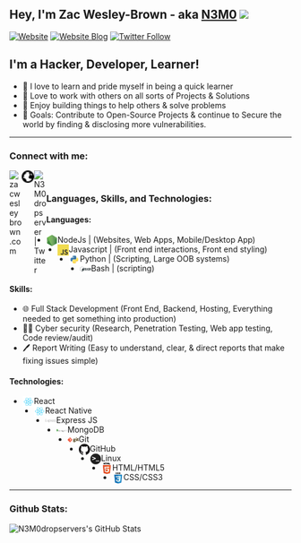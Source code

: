 ## Hey, I'm Zac Wesley-Brown - aka [N3M0][website] <img src="https://media.giphy.com/media/hvRJCLFzcasrR4ia7z/giphy.gif" width="25px">

[![Website](https://img.shields.io/website?label=ZacWesleyBrown.com&style=for-the-badge&url=https%3A%2F%2Fzacwesleybrown.com)](https://zacwesleybrown.com)
[![Website Blog](https://img.shields.io/website?label=My%20Blog&style=for-the-badge&url=https%3A%2F%2Fblog.zacwesleybrown.com)](https://blog.zacwesleybrown.com)
[![Twitter Follow](https://img.shields.io/twitter/follow/N3M0dropserver?color=1DA1F2&logo=twitter&style=for-the-badge)](https://twitter.com/intent/follow?original_referer=https%3A%2F%2Fgithub.com%2FN3M0dropserver&screen_name=N3M0dropserver)

## I'm a Hacker, Developer, Learner!

- 📕 I love to learn and pride myself in being a quick learner
- 🔭 Love to work with others on all sorts of Projects & Solutions
- 🌱 Enjoy building things to help others & solve problems
- 🎯 Goals: Contribute to Open-Source Projects & continue to Secure the world by finding & disclosing more vulnerabilities.

---

### Connect with me:

[<img align="left" alt="zacwesleybrown.com" width="22px" src="https://cdn.jsdelivr.net/npm/simple-icons@3.13.0/icons/googlemessages.svg" />][website]
[<img align="left" alt="blog.zacwesleybrown.com" width="22px" src="https://raw.githubusercontent.com/iconic/open-iconic/master/svg/globe.svg" />][blog]
[<img align="left" alt="N3M0dropserver | Twitter" width="22px" src="https://cdn.jsdelivr.net/npm/simple-icons@v3/icons/twitter.svg" />][twitter]

<br />


### Languages, Skills, and Technologies:
#### Languages:
- <img align="left" alt="Node.js" width="20px" src="https://raw.githubusercontent.com/github/explore/80688e429a7d4ef2fca1e82350fe8e3517d3494d/topics/nodejs/nodejs.png" /> NodeJs | (Websites, Web Apps, Mobile/Desktop App)
- <img align="left" alt="JavaScript" width="20px" src="https://raw.githubusercontent.com/github/explore/80688e429a7d4ef2fca1e82350fe8e3517d3494d/topics/javascript/javascript.png" /> Javascript | (Front end interactions, Front end styling)
- <img align="left" alt="Python" width="20px" src="https://raw.githubusercontent.com/github/explore/e94815998e4e0713912fed477a1f346ec04c3da2/topics/python/python.png" /> Python | (Scripting, Large OOB systems)
- <img align="left" alt="Bash" width="20px" src="https://raw.githubusercontent.com/github/explore/e94815998e4e0713912fed477a1f346ec04c3da2/topics/bash/bash.png" /> Bash | (scripting)

#### Skills:
- 🌐 Full Stack Development (Front End, Backend, Hosting, Everything needed to get something into production)
- 👨‍💻 Cyber security (Research, Penetration Testing, Web app testing, Code review/audit)
- 🖊️ Report Writing (Easy to understand, clear, & direct reports that make fixing issues simple)

#### Technologies:
- <img align="left" alt="React" width="20px" src="https://raw.githubusercontent.com/github/explore/80688e429a7d4ef2fca1e82350fe8e3517d3494d/topics/react/react.png" /> React
- <img align="left" alt="React-Native" width="20px" src="https://raw.githubusercontent.com/github/explore/80688e429a7d4ef2fca1e82350fe8e3517d3494d/topics/react-native/react-native.png" /> React Native
- <img align="left" alt="Express" width="20px" src="https://raw.githubusercontent.com/github/explore/80688e429a7d4ef2fca1e82350fe8e3517d3494d/topics/express/express.png" /> Express JS
- <img align="left" alt="MongoDB" width="20px" src="https://raw.githubusercontent.com/github/explore/80688e429a7d4ef2fca1e82350fe8e3517d3494d/topics/mongodb/mongodb.png" /> MongoDB
- <img align="left" alt="Git" width="20px" src="https://raw.githubusercontent.com/github/explore/80688e429a7d4ef2fca1e82350fe8e3517d3494d/topics/git/git.png" /> Git
- <img align="left" alt="GitHub" width="20px" src="https://raw.githubusercontent.com/github/explore/78df643247d429f6cc873026c0622819ad797942/topics/github/github.png" /> GitHub
- <img align="left" alt="Terminal" width="20px" src="https://raw.githubusercontent.com/github/explore/80688e429a7d4ef2fca1e82350fe8e3517d3494d/topics/terminal/terminal.png" /> Linux
- <img align="left" alt="HTML5" width="20px" src="https://raw.githubusercontent.com/github/explore/80688e429a7d4ef2fca1e82350fe8e3517d3494d/topics/html/html.png" /> HTML/HTML5
- <img align="left" alt="CSS3" width="20px" src="https://raw.githubusercontent.com/github/explore/80688e429a7d4ef2fca1e82350fe8e3517d3494d/topics/css/css.png" /> CSS/CSS3

---

### Github Stats:
![N3M0dropservers's GitHub Stats](https://github-readme-stats.vercel.app/api?username=N3M0dropserver&show_icons=true&count_private=true&theme=tokyonight)

<!-- ### 📕 Latest Blog Posts -->

[website]: https://zacwesleybrown.com
[blog]: https://blog.zacwesleybrown.com
[twitter]: https://twitter.com/N3M0dropserver
[linkedin]: https://linkedin.com/in/zac-wesley-brown
